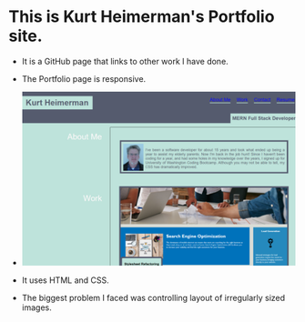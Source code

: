 # This is Kurt Heimerman's Portfolio site.
* It is a GitHub page that links to other work I have done. 

* The Portfolio page is responsive.

* ![Image of Kurt Heimerman's Portfolio site.](./readmeImages/PortfolioScreenshot.png)

* It uses HTML and CSS.

* The biggest problem I faced was controlling layout of irregularly sized images.











